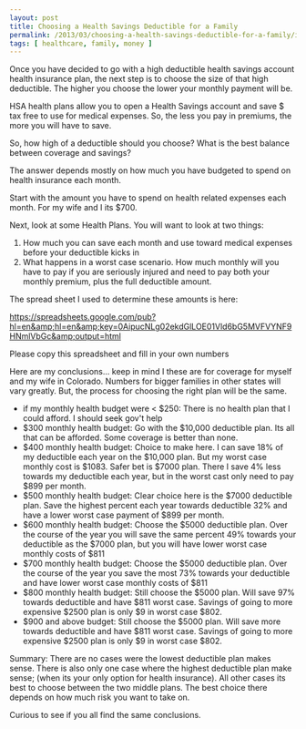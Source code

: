 ```yaml
---
layout: post
title: Choosing a Health Savings Deductible for a Family 
permalink: /2013/03/choosing-a-health-savings-deductible-for-a-family/index.html
tags: [ healthcare, family, money ]
---
```


Once you have decided to go with a high deductible health savings account health insurance plan, the next step is to choose the size of that high deductible. The higher you choose the lower your monthly payment will be.

HSA health plans allow you to open a Health Savings account and save $ tax free to use for medical expenses. So, the less you pay in premiums, the more you will have to save.

So, how high of a deductible should you choose? What is the best balance between coverage and savings?

The answer depends mostly on how much you have budgeted to spend on health insurance each month.

Start with the amount you have to spend on health related expenses each month. For my wife and I its $700.

Next, look at some Health Plans. You will want to look at two things:

1.  How much you can save each month and use toward medical expenses before your deductible kicks in
1.  What happens in a worst case scenario. How much monthly will you have to pay if you are seriously injured and need to pay both your monthly premium, plus the full deductible amount.

The spread sheet I used to determine these amounts is here:

<a href="https://spreadsheets.google.com/pub?hl=en&amp;hl=en&amp;key=0AipucNLg02ekdGlLOE01Vld6bG5MVFVYNF9HNmlVbGc&amp;output=html">https://spreadsheets.google.com/pub?hl=en&amp;hl=en&amp;key=0AipucNLg02ekdGlLOE01Vld6bG5MVFVYNF9HNmlVbGc&amp;output=html</a>

Please copy this spreadsheet and fill in your own numbers

Here are my conclusions... keep in mind I these are for coverage for myself and my wife in Colorado. Numbers for bigger families in other states will vary greatly. But, the process for choosing the right plan will be the same.

*  if my monthly health budget were &lt; $250: There is no health plan that I could afford. I should seek gov't help
*  $300 monthly health budget: Go with the $10,000 deductible plan. Its all that can be afforded. Some coverage is better than none.
*  $400 monthly health budget: Choice to make here. I can save 18% of my deductible each year on the $10,000 plan. But my worst case monthly cost is $1083. Safer bet is $7000 plan. There I save 4% less towards my deductible each year, but in the worst cast only need to pay $899 per month.
*  $500 monthly health budget: Clear choice here is the $7000 deductible plan. Save the highest percent each year towards deductible 32% and have a lower worst case payment of $899 per month.
*  $600 monthly health budget: Choose the $5000 deductible plan. Over the course of the year you will save the same percent 49% towards your deductible as the $7000 plan, but you will have lower worst case monthly costs of $811
* $700 monthly health budget: Choose the $5000 deductible plan. Over the course of the year you save the most 73% towards your deductible and have lower worst case monthly costs of $811
*  $800 monthly health budget: Still choose the $5000 plan. Will save 97% towards deductible and have $811 worst case. Savings of going to more expensive $2500 plan is only $9 in worst case $802.
*  $900 and above budget: Still choose the $5000 plan. Will save more towards deductible and have $811 worst case. Savings of going to more expensive $2500 plan is only $9 in worst case $802.

Summary: There are no cases were the lowest deductible plan makes sense. There is also only one case where the highest deductible plan make sense; (when its your only option for health insurance). All other cases its best to choose between the two middle plans. The best choice there depends on how much risk you want to take on.

Curious to see if you all find the same conclusions.